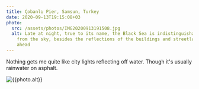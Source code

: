 ```yaml
---
title: Çobanlı Pier, Samsun, Turkey
date: 2020-09-13T19:15:08+03
photo:
  src: /assets/photos/IMG20200913191508.jpg
  alt: Late at night, true to its name, the Black Sea is indistinguishable
    from the sky, besides the reflections of the buildings and streetlamps 
    ahead
---
```


Nothing gets me quite like city lights reflecting off water. Though it's usually rainwater on asphalt.

![{{photo.alt}}]({{photo.src}})
